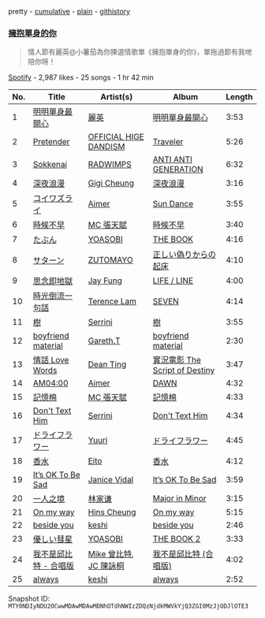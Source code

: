 pretty - [cumulative](/playlists/cumulative/37i9dQZF1DX7QHBSGN4rag.md) - [plain](/playlists/plain/37i9dQZF1DX7QHBSGN4rag) - [githistory](https://github.githistory.xyz/mackorone/spotify-playlist-archive/blob/main/playlists/plain/37i9dQZF1DX7QHBSGN4rag)

### [擁抱單身的你](https://open.spotify.com/playlist/37i9dQZF1DX7QHBSGN4rag)

> 情人節有麗英@小薯茄為你揀選情歌單《擁抱單身的你》，單拖過節有我哋陪你呀！

[Spotify](https://open.spotify.com/user/spotify) - 2,987 likes - 25 songs - 1 hr 42 min

| No. | Title | Artist(s) | Album | Length |
|---|---|---|---|---|
| 1 | [明明單身最開心](https://open.spotify.com/track/4tEhLCTI4gaDA3uyuuA2sR) | [麗英](https://open.spotify.com/artist/0Ikg5QGqfXvrtaSosMFruS) | [明明單身最開心](https://open.spotify.com/album/6XTBlKsMZ63NzNDO6MhSN6) | 3:53 |
| 2 | [Pretender](https://open.spotify.com/track/15HNdxGKNCIO9pgaY4n7FU) | [OFFICIAL HIGE DANDISM](https://open.spotify.com/artist/5Vo1hnCRmCM6M4thZCInCj) | [Traveler](https://open.spotify.com/album/17gzvH2FPpVhpuqalLFi9j) | 5:26 |
| 3 | [Sokkenai](https://open.spotify.com/track/1rYg6v89UhWyPMbr8uf4fl) | [RADWIMPS](https://open.spotify.com/artist/1EowJ1WwkMzkCkRomFhui7) | [ANTI ANTI GENERATION](https://open.spotify.com/album/59jm6kUIwtwx5tk6jWOUMv) | 6:32 |
| 4 | [深夜浪漫](https://open.spotify.com/track/5V17L4QLIZpZ3sZtgHlmej) | [Gigi Cheung](https://open.spotify.com/artist/56KP7DzAzkI8AlAKbt4N6t) | [深夜浪漫](https://open.spotify.com/album/3DfW1z9k62nYQ4s4XJh7Gi) | 3:16 |
| 5 | [コイワズライ](https://open.spotify.com/track/0ZiO07cHvb675UDaKB1iix) | [Aimer](https://open.spotify.com/artist/0bAsR2unSRpn6BQPEnNlZm) | [Sun Dance](https://open.spotify.com/album/0FNWMFyb0nLCCHucsDfxmA) | 3:55 |
| 6 | [時候不早](https://open.spotify.com/track/433FK3gktWwmjkAPMSqVNO) | [MC 張天賦](https://open.spotify.com/artist/5tRk0bqMQubKAVowp35XtC) | [時候不早](https://open.spotify.com/album/7fBnsOe1M8Ineu5Y1FQ5C4) | 3:40 |
| 7 | [たぶん](https://open.spotify.com/track/398dL22bDbKbAmiOnPaq7o) | [YOASOBI](https://open.spotify.com/artist/64tJ2EAv1R6UaZqc4iOCyj) | [THE BOOK](https://open.spotify.com/album/1xhO0GSoezdPJcSuNe1ySv) | 4:16 |
| 8 | [サターン](https://open.spotify.com/track/3Vd6MNEn1aLRvddvuNWYw1) | [ZUTOMAYO](https://open.spotify.com/artist/38WbKH6oKAZskBhqDFA8Uj) | [正しい偽りからの起床](https://open.spotify.com/album/61fHzNeb76p8ATYvlhO4rI) | 4:10 |
| 9 | [思念即地獄](https://open.spotify.com/track/2ErvKBSqOFppMUdKusLnsW) | [Jay Fung](https://open.spotify.com/artist/4EXI1ieJe2VDbvNsKOaNQL) | [LIFE / LINE](https://open.spotify.com/album/5COhcdEYRQm7wFjsfB8NxA) | 4:00 |
| 10 | [時光倒流一句話](https://open.spotify.com/track/1V7V9ekndGc7vqE3hVUKmA) | [Terence Lam](https://open.spotify.com/artist/3tvtGR8HzMHDbkLeZrFiBI) | [SEVEN](https://open.spotify.com/album/3jNEnRhkbV5FvHeX6ENm8o) | 4:14 |
| 11 | [樹](https://open.spotify.com/track/2QYGFCVQTALeyYGNvKHn9T) | [Serrini](https://open.spotify.com/artist/0u3m5Sy2zsq4Gk0aduH9s7) | [樹](https://open.spotify.com/album/4RcQZBChNpUMXKcJmF5ErJ) | 3:55 |
| 12 | [boyfriend material](https://open.spotify.com/track/20dYdhOwY8nfGsVaIockAR) | [Gareth.T](https://open.spotify.com/artist/6R57JlNKlnNrYaji0vw8xx) | [boyfriend material](https://open.spotify.com/album/1puIY6s30W5p5r5X3NjVIU) | 2:30 |
| 13 | [情話 Love Words](https://open.spotify.com/track/2mqrGZKVIRndh1LdvvVWyJ) | [Dean Ting](https://open.spotify.com/artist/6dUdiLuCRuJ7FiuIntTPEJ) | [實況電影 The Script of Destiny](https://open.spotify.com/album/56kaeeJrbmYhzljRlURK30) | 3:47 |
| 14 | [AM04:00](https://open.spotify.com/track/0JVYnGAj810LESnFmfaVhF) | [Aimer](https://open.spotify.com/artist/0bAsR2unSRpn6BQPEnNlZm) | [DAWN](https://open.spotify.com/album/7EHV2huu8yHAsPjzgmUjka) | 4:32 |
| 15 | [記憶棉](https://open.spotify.com/track/1ZrnCyms7CBYsCvkkVIkt8) | [MC 張天賦](https://open.spotify.com/artist/5tRk0bqMQubKAVowp35XtC) | [記憶棉](https://open.spotify.com/album/6uWrUpmYlVSBmJ6RkCW4QE) | 4:33 |
| 16 | [Don't Text Him](https://open.spotify.com/track/3pSWo5ebAl4xiXXqym6rEo) | [Serrini](https://open.spotify.com/artist/0u3m5Sy2zsq4Gk0aduH9s7) | [Don't Text Him](https://open.spotify.com/album/1E5h69F88qemJq7si8rLrW) | 4:34 |
| 17 | [ドライフラワー](https://open.spotify.com/track/7dH0dpi751EoguDDg3xx6J) | [Yuuri](https://open.spotify.com/artist/0ixzjrK1wkN2zWBXt3VW3W) | [ドライフラワー](https://open.spotify.com/album/69BzgmDXpLIPQI4tUGuLZM) | 4:45 |
| 18 | [香水](https://open.spotify.com/track/2iOvMtA1u9s95NF6mJDOuT) | [Eito](https://open.spotify.com/artist/32QmJ5obSke8YKDbQvVPUx) | [香水](https://open.spotify.com/album/2j4rz2ZQnQZaZeVqGQGRdl) | 4:12 |
| 19 | [It’s OK To Be Sad](https://open.spotify.com/track/0up477QX11ffSLneXa0xHA) | [Janice Vidal](https://open.spotify.com/artist/68gYAqni9tSrACmLCp4qoM) | [It’s OK To Be Sad](https://open.spotify.com/album/5HJdjpBgRxl4XcMuimvho9) | 3:59 |
| 20 | [一人之境](https://open.spotify.com/track/3ilTQO14TAKKX5VUmBxqOb) | [林家谦](https://open.spotify.com/artist/37BuD8Qik8kee0EB7EI3sY) | [Major in Minor](https://open.spotify.com/album/344YIrU6qwfbdrhoSXHv6m) | 3:15 |
| 21 | [On my way](https://open.spotify.com/track/79letQC8rVM851Cz2ORR0z) | [Hins Cheung](https://open.spotify.com/artist/2MVfNjocvNrE03cQuxpsWK) | [On my way](https://open.spotify.com/album/2LBrOLQkQo3sisQP3v11ZT) | 5:15 |
| 22 | [beside you](https://open.spotify.com/track/1Fhb9iJPufNMZSwupsXiRe) | [keshi](https://open.spotify.com/artist/3pc0bOVB5whxmD50W79wwO) | [beside you](https://open.spotify.com/album/3boOG8cQ8szHDizPKUyBFD) | 2:46 |
| 23 | [優しい彗星](https://open.spotify.com/track/5MUb136to9lnJLfIy5FZKI) | [YOASOBI](https://open.spotify.com/artist/64tJ2EAv1R6UaZqc4iOCyj) | [THE BOOK 2](https://open.spotify.com/album/5uStDUB4nlmItpz2AYlFtd) | 3:33 |
| 24 | [我不是邱比特 \- 合唱版](https://open.spotify.com/track/2TPOTSNzJKfVRN39ALLZbw) | [Mike 曾比特](https://open.spotify.com/artist/33oY0RTyXAMYBM6QSImuo7), [JC 陳詠桐](https://open.spotify.com/artist/757epCpvbpqyBoMMzbIC3g) | [我不是邱比特 \(合唱版\)](https://open.spotify.com/album/2zEMj01nJpqJ5Ilsztc1QU) | 4:02 |
| 25 | [always](https://open.spotify.com/track/26dXOkhzMxLLNaUXt77HQc) | [keshi](https://open.spotify.com/artist/3pc0bOVB5whxmD50W79wwO) | [always](https://open.spotify.com/album/37FLvUnF5qC1LZBNCWqG1A) | 2:52 |

Snapshot ID: `MTY0NDIyNDU2OCwwMDAwMDAwMDNhOTdhNWIzZDQzNjdkMWVkYjQ3ZGI0MzJjODJlOTE3`
